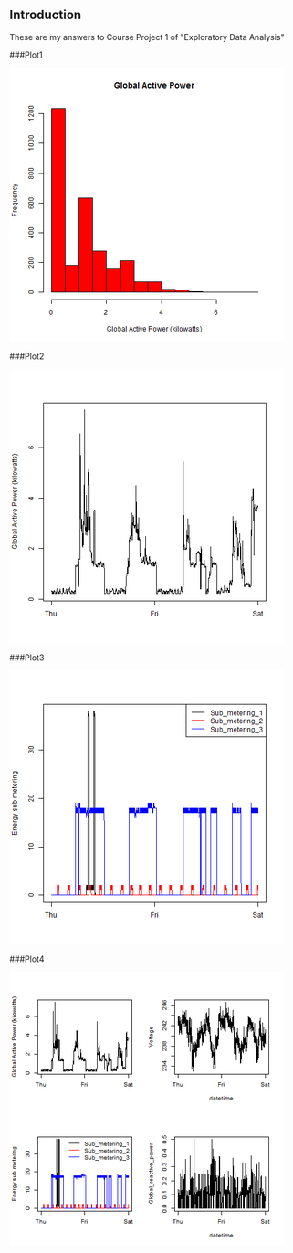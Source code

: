 ## Introduction

These are my answers to Course Project 1 of "Exploratory Data Analysis" 

###Plot1

![plot1](plot1.png)

###Plot2

![plot2](plot2.png)

###Plot3

![plot3](plot3.png)

###Plot4

![plot4](plot4.png)